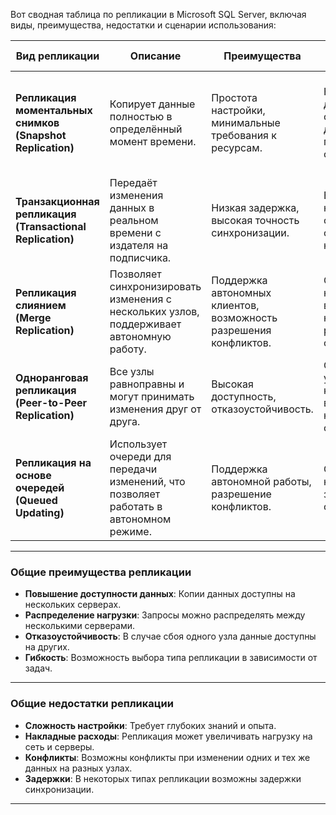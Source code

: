 Вот сводная таблица по репликации в Microsoft SQL Server, включая виды, преимущества, недостатки и сценарии использования:



| **Вид репликации**       | **Описание**                                                                                     | **Преимущества**                                                                                     | **Недостатки**                                                                                     | **Сценарии использования**                                                                                     |
|--------------------------|-------------------------------------------------------------------------------------------------|-----------------------------------------------------------------------------------------------------|-----------------------------------------------------------------------------------------------------|---------------------------------------------------------------------------------------------------------------|
| **Репликация моментальных снимков (Snapshot Replication)** | Копирует данные полностью в определённый момент времени.                                        | Простота настройки, минимальные требования к ресурсам.                                              | Не подходит для больших объёмов данных, так как передаёт весь снимок.                                | Инициализация других типов репликации, распространение статических данных (например, справочников).         |
| **Транзакционная репликация (Transactional Replication)** | Передаёт изменения данных в реальном времени с издателя на подписчика.                            | Низкая задержка, высокая точность синхронизации.                                                   | Высокая нагрузка на сеть и сервер, сложность настройки.                                           | Синхронизация данных между серверами, поддержка отчётных систем.                                               |
| **Репликация слиянием (Merge Replication)** | Позволяет синхронизировать изменения с нескольких узлов, поддерживает автономную работу.         | Поддержка автономных клиентов, возможность разрешения конфликтов.                                  | Сложность настройки, высокая нагрузка на ресурсы при синхронизации.                                | Мобильные приложения, распределённые системы с автономными узлами.                                            |
| **Одноранговая репликация (Peer-to-Peer Replication)** | Все узлы равноправны и могут принимать изменения друг от друга.                                   | Высокая доступность, отказоустойчивость.                                                            | Сложность управления конфликтами, высокая нагрузка на сеть.                                       | Кластерные решения, системы с высокими требованиями к доступности.                                           |
| **Репликация на основе очередей (Queued Updating)** | Использует очереди для передачи изменений, что позволяет работать в автономном режиме.          | Поддержка автономной работы, разрешение конфликтов.                                                 | Сложность настройки, задержки при синхронизации.                                                   | Распределённые системы с нестабильным соединением.                                                          |

---

### **Общие преимущества репликации**
- **Повышение доступности данных**: Копии данных доступны на нескольких серверах.
- **Распределение нагрузки**: Запросы можно распределять между несколькими серверами.
- **Отказоустойчивость**: В случае сбоя одного узла данные доступны на других.
- **Гибкость**: Возможность выбора типа репликации в зависимости от задач.

---

### **Общие недостатки репликации**
- **Сложность настройки**: Требует глубоких знаний и опыта.
- **Накладные расходы**: Репликация может увеличивать нагрузку на сеть и серверы.
- **Конфликты**: Возможны конфликты при изменении одних и тех же данных на разных узлах.
- **Задержки**: В некоторых типах репликации возможны задержки синхронизации.

---